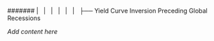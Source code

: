 ####### |   |   |   |   |   |   ├── Yield Curve Inversion Preceding Global Recessions

*Add content here*